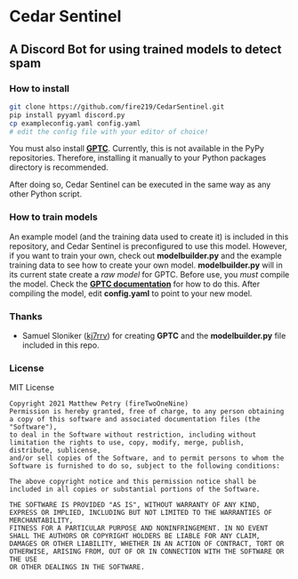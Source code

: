 # Cedar Sentinel
## A Discord Bot for using trained models to detect spam

### How to install

```bash
git clone https://github.com/fire219/CedarSentinel.git
pip install pyyaml discord.py
cp exampleconfig.yaml config.yaml
# edit the config file with your editor of choice!
```
You must also install [**GPTC**](https://github.com/kj7rrv/gptc "GPTC"). Currently, this is not available in the PyPy repositories. Therefore, installing it manually to your Python packages directory is recommended.

After doing so, Cedar Sentinel can be executed in the same way as any other Python script.

### How to train models
An example model (and the training data used to create it) is included in this repository, and Cedar Sentinel is preconfigured to use this model. However, if you want to train your own, check out **modelbuilder.py** and the example training data to see how to create your own model. **modelbuilder.py** will in its current state create a *raw model* for GPTC. Before use, you *must* compile the model. Check the [**GPTC documentation**](https://github.com/kj7rrv/gptc "GPTC documentation") for how to do this. After compiling the model, edit **config.yaml** to point to your new model.

### Thanks

- Samuel Sloniker ([kj7rrv](https://github.com/kj7rrv "kj7rrv")) for creating **GPTC** and the **modelbuilder.py** file included in this repo.

### License
MIT License

```
Copyright 2021 Matthew Petry (fireTwoOneNine)
Permission is hereby granted, free of charge, to any person obtaining a copy of this software and associated documentation files (the "Software"), 
to deal in the Software without restriction, including without limitation the rights to use, copy, modify, merge, publish, distribute, sublicense, 
and/or sell copies of the Software, and to permit persons to whom the Software is furnished to do so, subject to the following conditions:

The above copyright notice and this permission notice shall be included in all copies or substantial portions of the Software.

THE SOFTWARE IS PROVIDED "AS IS", WITHOUT WARRANTY OF ANY KIND, EXPRESS OR IMPLIED, INCLUDING BUT NOT LIMITED TO THE WARRANTIES OF MERCHANTABILITY,
FITNESS FOR A PARTICULAR PURPOSE AND NONINFRINGEMENT. IN NO EVENT SHALL THE AUTHORS OR COPYRIGHT HOLDERS BE LIABLE FOR ANY CLAIM,
DAMAGES OR OTHER LIABILITY, WHETHER IN AN ACTION OF CONTRACT, TORT OR OTHERWISE, ARISING FROM, OUT OF OR IN CONNECTION WITH THE SOFTWARE OR THE USE
OR OTHER DEALINGS IN THE SOFTWARE.
```

